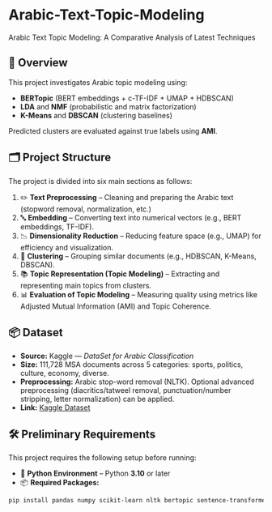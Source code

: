 # Arabic-Text-Topic-Modeling  
Arabic Text Topic Modeling: A Comparative Analysis of Latest Techniques  

## 🧭 Overview
This project investigates Arabic topic modeling using:  

- **BERTopic** (BERT embeddings + c-TF-IDF + UMAP + HDBSCAN)  
- **LDA** and **NMF** (probabilistic and matrix factorization)  
- **K-Means** and **DBSCAN** (clustering baselines)  

Predicted clusters are evaluated against true labels using **AMI**.  

## 🗂️ Project Structure
The project is divided into six main sections as follows:  

1. ✏️ **Text Preprocessing** – Cleaning and preparing the Arabic text (stopword removal, normalization, etc.)  
2. 🔤 **Embedding** – Converting text into numerical vectors (e.g., BERT embeddings, TF-IDF).  
3. 📉 **Dimensionality Reduction** – Reducing feature space (e.g., UMAP) for efficiency and visualization.  
4. 🧩 **Clustering** – Grouping similar documents (e.g., HDBSCAN, K-Means, DBSCAN).  
5. 📚 **Topic Representation (Topic Modeling)** – Extracting and representing main topics from clusters.  
6. 📊 **Evaluation of Topic Modeling** – Measuring quality using metrics like Adjusted Mutual Information (AMI) and Topic Coherence.  

## 📦 Dataset
- **Source:** Kaggle — *DataSet for Arabic Classification*  
- **Size:** 111,728 MSA documents across 5 categories: sports, politics, culture, economy, diverse.  
- **Preprocessing:** Arabic stop-word removal (NLTK). Optional advanced preprocessing (diacritics/tatweel removal, punctuation/number stripping, letter normalization) can be applied.  
- **Link:** [Kaggle Dataset](https://www.kaggle.com/datasets/saurabhshahane/arabic-classification)  

## 🛠️ Preliminary Requirements
This project requires the following setup before running:  

- 🐍 **Python Environment** – Python **3.10** or later  
- 📦 **Required Packages:**  
```bash
pip install pandas numpy scikit-learn nltk bertopic sentence-transformers umap-learn hdbscan matplotlib
